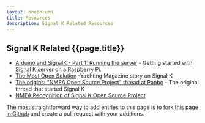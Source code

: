 ```yaml
---
layout: onecolumn
title: Resources
description: Signal K Related Resources
---
```


## Signal K Related {{page.title}}

- [Arduino and SignalK - Part 1: Running the server](http://blog.emilecantin.com/web/sysadmin/iot/javascript/sailing/2016/02/19/arduino-signalk-part-1.html) - Getting started with Signal K server on a Raspberry Pi.
- [The Most Open Solution](http://www.yachtingmagazine.com/most-open-solution) -Yachting Magazine story on Signal K
- [The origins: "NMEA Open Source Project" thread at Panbo](http://www.panbo.com/forum/2010/09/nmea-open-source-project.html) - The original thread that started Signal K
- [NMEA Recognition of Signal K Open Source Project](http://www.nmea.org/content/nmea_signal_k/nmea_signal_k.asp)

The most straightforward way to add entries to this page is to [fork this page in Github](https://github.com/SignalK/signalk.github.io/blob/master/resources.md) and create a pull request with your additions.
